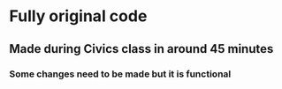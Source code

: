 # Fully original code
## Made during Civics class in around 45 minutes
### Some changes need to be made but it is functional

